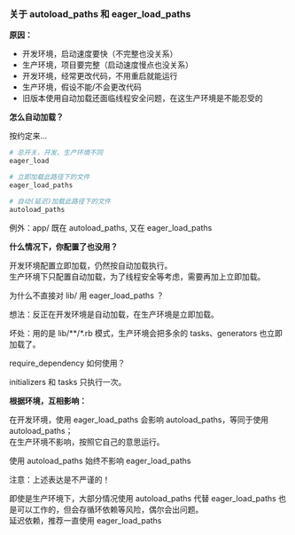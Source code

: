 
### 关于 autoload_paths 和 eager_load_paths

**原因：**

- 开发环境，启动速度要快（不完整也没关系）
- 生产环境，项目要完整（启动速度慢点也没关系）
- 开发环境，经常更改代码，不用重启就能运行
- 生产环境，假设不能/不会更改代码
- 旧版本使用自动加载还面临线程安全问题，在这生产环境是不能忍受的

**怎么自动加载？**

按约定来...

```ruby
# 总开关，开发、生产环境不同
eager_load
```

```ruby
# 立即加载此路径下的文件
eager_load_paths

# 自动(延迟)加载此路径下的文件
autoload_paths
```

例外：app/ 既在 autoload_paths, 又在 eager_load_paths

**什么情况下，你配置了也没用？**

开发环境配置立即加载，仍然按自动加载执行。
<br>
生产环境下只配置自动加载，为了线程安全等考虑，需要再加上立即加载。

为什么不直接对 lib/ 用 eager_load_paths ？

想法：反正在开发环境是自动加载，在生产环境是立即加载。

坏处：用的是 lib/**/*.rb 模式，生产环境会把多余的 tasks、generators 也立即加载了。

require_dependency 如何使用？

initializers 和 tasks 只执行一次。

**根据环境，互相影响：**

在开发环境，使用 eager_load_paths 会影响 autoload_paths，等同于使用 autoload_paths；
<br>
在生产环境不影响，按照它自己的意思运行。

使用 autoload_paths 始终不影响 eager_load_paths

注意：上述表达是不严谨的！

即使是生产环境下，大部分情况使用 autoload_paths  代替 eager_load_paths 也是可以工作的，但会存循环依赖等风险，偶尔会出问题。
<br>
延迟依赖，推荐一直使用 eager_load_paths
